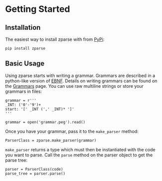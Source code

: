 # Getting Started

## Installation

The easiest way to install zparse with from [PyPi](https://https://pypi.org/):

```
pip install zparse
```

## Basic Usage

Using zparse starts with writing a grammar. Grammars are described in a python-like version of [EBNF](https://en.wikipedia.org/wiki/Extended_Backus%E2%80%93Naur_form). Details on writing grammars can be found on the [Grammars](./grammars.md) page. You can use raw multiline strings or store your grammars in files:

```
grammar = r'''
_INT: ('0'-'9')+
start: '[' _INT (',' _INT)* ']'
'''
```

```
grammar = open('grammar.peg').read()
```

Once you have your grammar, pass it to the `make_parser` method:

```
ParserClass = zparse.make_parser(grammar)
```

`make_parser` returns a type which must then be instantiated with the code you want to parse. Call the `parse` method on the parser object to get the parse tree:

```
parser = ParserClass(code)
parse_tree = parser.parse()
```